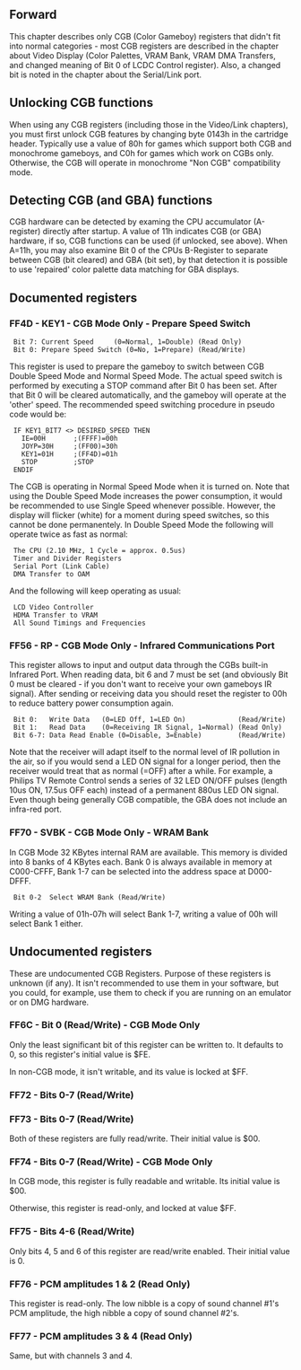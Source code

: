 Forward
-------

This chapter describes only CGB (Color Gameboy) registers that didn\'t
fit into normal categories - most CGB registers are described in the
chapter about Video Display (Color Palettes, VRAM Bank, VRAM DMA
Transfers, and changed meaning of Bit 0 of LCDC Control register). Also,
a changed bit is noted in the chapter about the Serial/Link port.

Unlocking CGB functions
-----------------------

When using any CGB registers (including those in the Video/Link
chapters), you must first unlock CGB features by changing byte 0143h in
the cartridge header. Typically use a value of 80h for games which
support both CGB and monochrome gameboys, and C0h for games which work
on CGBs only. Otherwise, the CGB will operate in monochrome \"Non CGB\"
compatibility mode.

Detecting CGB (and GBA) functions
---------------------------------

CGB hardware can be detected by examing the CPU accumulator (A-register)
directly after startup. A value of 11h indicates CGB (or GBA) hardware,
if so, CGB functions can be used (if unlocked, see above). When A=11h,
you may also examine Bit 0 of the CPUs B-Register to separate between
CGB (bit cleared) and GBA (bit set), by that detection it is possible to
use \'repaired\' color palette data matching for GBA displays.

Documented registers
--------------------

### FF4D - KEY1 - CGB Mode Only - Prepare Speed Switch

` Bit 7: Current Speed     (0=Normal, 1=Double) (Read Only)`\
` Bit 0: Prepare Speed Switch (0=No, 1=Prepare) (Read/Write)`

This register is used to prepare the gameboy to switch between CGB
Double Speed Mode and Normal Speed Mode. The actual speed switch is
performed by executing a STOP command after Bit 0 has been set. After
that Bit 0 will be cleared automatically, and the gameboy will operate
at the \'other\' speed. The recommended speed switching procedure in
pseudo code would be:

` IF KEY1_BIT7 <> DESIRED_SPEED THEN`\
`   IE=00H       ;(FFFF)=00h`\
`   JOYP=30H     ;(FF00)=30h`\
`   KEY1=01H     ;(FF4D)=01h`\
`   STOP         ;STOP`\
` ENDIF`

The CGB is operating in Normal Speed Mode when it is turned on. Note
that using the Double Speed Mode increases the power consumption, it
would be recommended to use Single Speed whenever possible. However, the
display will flicker (white) for a moment during speed switches, so this
cannot be done permanentely. In Double Speed Mode the following will
operate twice as fast as normal:

` The CPU (2.10 MHz, 1 Cycle = approx. 0.5us)`\
` Timer and Divider Registers`\
` Serial Port (Link Cable)`\
` DMA Transfer to OAM`

And the following will keep operating as usual:

` LCD Video Controller`\
` HDMA Transfer to VRAM`\
` All Sound Timings and Frequencies`

### FF56 - RP - CGB Mode Only - Infrared Communications Port

This register allows to input and output data through the CGBs built-in
Infrared Port. When reading data, bit 6 and 7 must be set (and obviously
Bit 0 must be cleared - if you don\'t want to receive your own gameboys
IR signal). After sending or receiving data you should reset the
register to 00h to reduce battery power consumption again.

` Bit 0:   Write Data   (0=LED Off, 1=LED On)             (Read/Write)`\
` Bit 1:   Read Data    (0=Receiving IR Signal, 1=Normal) (Read Only)`\
` Bit 6-7: Data Read Enable (0=Disable, 3=Enable)         (Read/Write)`

Note that the receiver will adapt itself to the normal level of IR
pollution in the air, so if you would send a LED ON signal for a longer
period, then the receiver would treat that as normal (=OFF) after a
while. For example, a Philips TV Remote Control sends a series of 32 LED
ON/OFF pulses (length 10us ON, 17.5us OFF each) instead of a permanent
880us LED ON signal. Even though being generally CGB compatible, the GBA
does not include an infra-red port.

### FF70 - SVBK - CGB Mode Only - WRAM Bank

In CGB Mode 32 KBytes internal RAM are available. This memory is divided
into 8 banks of 4 KBytes each. Bank 0 is always available in memory at
C000-CFFF, Bank 1-7 can be selected into the address space at D000-DFFF.

` Bit 0-2  Select WRAM Bank (Read/Write)`

Writing a value of 01h-07h will select Bank 1-7, writing a value of 00h
will select Bank 1 either.

Undocumented registers
----------------------

These are undocumented CGB Registers. Purpose of these registers is
unknown (if any). It isn\'t recommended to use them in your software,
but you could, for example, use them to check if you are running on an
emulator or on DMG hardware.

### FF6C - Bit 0 (Read/Write) - CGB Mode Only

Only the least significant bit of this register can be written to. It
defaults to 0, so this register\'s initial value is \$FE.

In non-CGB mode, it isn\'t writable, and its value is locked at \$FF.

### FF72 - Bits 0-7 (Read/Write)

### FF73 - Bits 0-7 (Read/Write)

Both of these registers are fully read/write. Their initial value is
\$00.

### FF74 - Bits 0-7 (Read/Write) - CGB Mode Only

In CGB mode, this register is fully readable and writable. Its initial
value is \$00.

Otherwise, this register is read-only, and locked at value \$FF.

### FF75 - Bits 4-6 (Read/Write)

Only bits 4, 5 and 6 of this register are read/write enabled. Their
initial value is 0.

### FF76 - PCM amplitudes 1 & 2 (Read Only)

This register is read-only. The low nibble is a copy of sound channel
\#1\'s PCM amplitude, the high nibble a copy of sound channel \#2\'s.

### FF77 - PCM amplitudes 3 & 4 (Read Only)

Same, but with channels 3 and 4.

